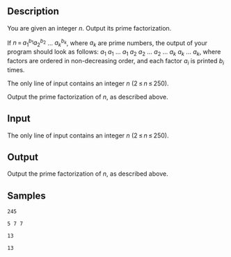 ## Description

<div><p>You are given an integer <span class="tex-span"><i>n</i></span>. Output its prime factorization.</p><p>If <span class="tex-span"><i>n</i> = <i>a</i><sub class="lower-index">1</sub><sup class="upper-index"><i>b</i><sub class="lower-index">1</sub></sup><i>a</i><sub class="lower-index">2</sub><sup class="upper-index"><i>b</i><sub class="lower-index">2</sub></sup></span> ... <span class="tex-span"><i>a</i><sub class="lower-index"><i>k</i></sub><sup class="upper-index"><i>b</i><sub class="lower-index"><i>k</i></sub></sup></span>, where <span class="tex-span"><i>a</i><sub class="lower-index"><i>k</i></sub></span> are prime numbers, the output of your program should look as follows: <span class="tex-span"><i>a</i><sub class="lower-index">1</sub></span> <span class="tex-span"><i>a</i><sub class="lower-index">1</sub></span> ... <span class="tex-span"><i>a</i><sub class="lower-index">1</sub></span> <span class="tex-span"><i>a</i><sub class="lower-index">2</sub></span> <span class="tex-span"><i>a</i><sub class="lower-index">2</sub></span> ... <span class="tex-span"><i>a</i><sub class="lower-index">2</sub></span> ... <span class="tex-span"><i>a</i><sub class="lower-index"><i>k</i></sub></span> <span class="tex-span"><i>a</i><sub class="lower-index"><i>k</i></sub></span> ... <span class="tex-span"><i>a</i><sub class="lower-index"><i>k</i></sub></span>, where factors are ordered in non-decreasing order, and each factor <span class="tex-span"><i>a</i><sub class="lower-index"><i>i</i></sub></span> is printed <span class="tex-span"><i>b</i><sub class="lower-index"><i>i</i></sub></span> times.</p></div><div class="input-specification"><p>The only line of input contains an integer <span class="tex-span"><i>n</i></span> (<span class="tex-span">2 ≤ <i>n</i> ≤ 250</span>).</p></div><div class="output-specification"><p>Output the prime factorization of <span class="tex-span"><i>n</i></span>, as described above.</p></div>


## Input

<p>The only line of input contains an integer <span class="tex-span"><i>n</i></span> (<span class="tex-span">2 ≤ <i>n</i> ≤ 250</span>).</p>


## Output

<p>Output the prime factorization of <span class="tex-span"><i>n</i></span>, as described above.</p>


## Samples

```input1
245

```

```output1
5 7 7 

```






```input2
13

```

```output2
13 

```



